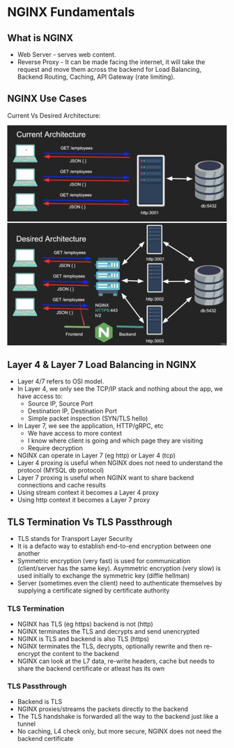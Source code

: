 # NGINX Fundamentals

## What is NGINX

- Web Server - serves web content.
- Reverse Proxy - It can be made facing the internet, it will take the request and move them across the backend for Load Balancing, Backend Routing, Caching, API Gateway (rate limiting).

## NGINX Use Cases

Current Vs Desired Architecture:

<img src="assets/current-architecture.png">

<img src="assets/desired-architecture.png">

## Layer 4 & Layer 7 Load Balancing in NGINX

- Layer 4/7 refers to OSI model.
- In Layer 4, we only see the TCP/IP stack and nothing about the app, we have access to:
  - Source IP, Source Port
  - Destination IP, Destination Port
  - Simple packet inspection (SYN/TLS hello)
- In Layer 7, we see the application, HTTP/gRPC, etc
  - We have access to more context
  - I know where client is going and which page they are visiting
  - Require decryption
- NGINX can operate in Layer 7 (eg http) or Layer 4 (tcp)
- Layer 4 proxing is useful when NGINX does not need to understand the protocol (MYSQL db protocol)
- Layer 7 proxing is useful when NGINX want to share backend connections and cache results
- Using stream context it becomes a Layer 4 proxy
- Using http context it becomes a Layer 7 proxy

## TLS Termination Vs TLS Passthrough

- TLS stands for Transport Layer Security
- It is a defacto way to establish end-to-end encryption between one another
- Symmetric encryption (very fast) is used for communication (client/server has the same key). Asymmetric encryption (very slow) is used initially to exchange the symmetric key (diffie hellman)
- Server (sometimes even the client) need to authenticate themselves by supplying a certificate signed by certificate authority

### TLS Termination

- NGINX has TLS (eg https) backend is not (http)
- NGINX terminates the TLS and decrypts and send unencrypted
- NGINX is TLS and backend is also TLS (https)
- NGINX terminates the TLS, decrypts, optionally rewrite and then re-encrypt the content to the backend
- NGINX can look at the L7 data, re-write headers, cache but needs to share the backend certificate or atleast has its own

### TLS Passthrough

- Backend is TLS
- NGINX proxies/streams the packets directly to the backend
- The TLS handshake is forwarded all the way to the backend just like a tunnel
- No caching, L4 check only, but more secure, NGINX does not need the backend certificate
